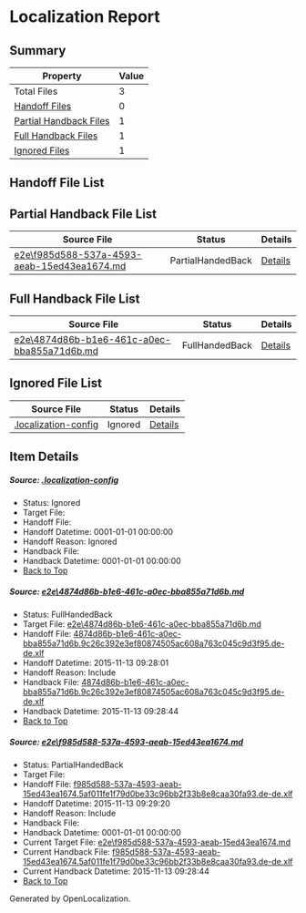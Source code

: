# <a name='report-top'></a> Localization Report

## Summary
 Property | Value 
 -------- | ----- 
 Total Files | 3
[ Handoff Files ](#handoff-list)| 0
[ Partial Handback Files ](#partial-handback-list)| 1
[ Full Handback Files ](#full-handback-list)| 1
[ Ignored Files ](#ignored-list)| 1

## <a name='handoff-list'></a> Handoff File List

## <a name='partial-handback-list'></a> Partial Handback File List
 Source File | Status | Details 
 ----------- | ------ | ------- 
 [e2e\f985d588-537a-4593-aeab-15ed43ea1674.md](https://github.com/OpenLocalizationTest/oltest/blob/f4ec151f339bc984f19817564787c6e454784bfb/e2e/f985d588-537a-4593-aeab-15ed43ea1674.md) | PartialHandedBack | [Details](#d547ef8b0edbd73b50b35cf7b1b98f435618f0fc2)

## <a name='handback-list'></a> Full Handback File List
 Source File | Status | Details 
 ----------- | ------ | ------- 
 [e2e\4874d86b-b1e6-461c-a0ec-bba855a71d6b.md](https://github.com/OpenLocalizationTest/oltest/blob/95b07bcc1f63ce99d5c78c27c9e05f191f39d240/e2e/4874d86b-b1e6-461c-a0ec-bba855a71d6b.md) | FullHandedBack | [Details](#76e2503980817e74f71247d47b4abf1937884cd71)

## <a name='ignored-list'></a> Ignored File List
 Source File | Status | Details 
 ----------- | ------ | ------- 
 [.localization-config](https://github.com/OpenLocalizationTest/oltest/blob/f4ec151f339bc984f19817564787c6e454784bfb/.localization-config) | Ignored | [Details](#048a0e657b81f2e30d1cbef1ba533f0de3ca11c40)

## Item Details
##### <a name='048a0e657b81f2e30d1cbef1ba533f0de3ca11c40'></a> Source: [.localization-config](https://github.com/OpenLocalizationTest/oltest/blob/f4ec151f339bc984f19817564787c6e454784bfb/.localization-config)
* Status: Ignored
* Target File: 
* Handoff File: 
* Handoff Datetime: 0001-01-01 00:00:00
* Handoff Reason: Ignored
* Handback File: 
* Handback Datetime: 0001-01-01 00:00:00
* [Back to Top](#report-top)

##### <a name='76e2503980817e74f71247d47b4abf1937884cd71'></a> Source: [e2e\4874d86b-b1e6-461c-a0ec-bba855a71d6b.md](https://github.com/OpenLocalizationTest/oltest/blob/95b07bcc1f63ce99d5c78c27c9e05f191f39d240/e2e/4874d86b-b1e6-461c-a0ec-bba855a71d6b.md)
* Status: FullHandedBack
* Target File: [e2e\4874d86b-b1e6-461c-a0ec-bba855a71d6b.md](https://github.com/OpenLocalizationTestOrg/oltest.de-de/blob/21e6031000ed40e6860def78032b2513acfc7ad0/e2e/4874d86b-b1e6-461c-a0ec-bba855a71d6b.md)
* Handoff File: [4874d86b-b1e6-461c-a0ec-bba855a71d6b.9c26c392e3ef80874505ac608a763c045c9d3f95.de-de.xlf](https://github.com/OpenLocalizationTestOrg/olhandoff/blob/77ed2c2b2e30ab129888eafa698091dc7dc43a4b/ol-handoff/OpenLocalizationTestOrg/oltest.de-de/yanz/4874d86b-b1e6-461c-a0ec-bba855a71d6b.9c26c392e3ef80874505ac608a763c045c9d3f95.de-de.xlf)
* Handoff Datetime: 2015-11-13 09:28:01
* Handoff Reason: Include
* Handback File: [4874d86b-b1e6-461c-a0ec-bba855a71d6b.9c26c392e3ef80874505ac608a763c045c9d3f95.de-de.xlf](https://github.com/OpenLocalizationTestOrg/olhandback/blob/d3a23e45934afcc3120b85c54769b8745d608e63/ol-handback/OpenLocalizationTestOrg/oltest.de-de/yanz/4874d86b-b1e6-461c-a0ec-bba855a71d6b.9c26c392e3ef80874505ac608a763c045c9d3f95.de-de.xlf)
* Handback Datetime: 2015-11-13 09:28:44
* [Back to Top](#report-top)

##### <a name='d547ef8b0edbd73b50b35cf7b1b98f435618f0fc2'></a> Source: [e2e\f985d588-537a-4593-aeab-15ed43ea1674.md](https://github.com/OpenLocalizationTest/oltest/blob/f4ec151f339bc984f19817564787c6e454784bfb/e2e/f985d588-537a-4593-aeab-15ed43ea1674.md)
* Status: PartialHandedBack
* Target File: 
* Handoff File: [f985d588-537a-4593-aeab-15ed43ea1674.5af011fe1f79d0be33c96bb2f33b8e8caa30fa93.de-de.xlf](https://github.com/OpenLocalizationTestOrg/olhandoff/blob/c38c7ad1a07e925b99671bd7f43de006e42452ff/ol-handoff/OpenLocalizationTestOrg/oltest.de-de/yanz/f985d588-537a-4593-aeab-15ed43ea1674.5af011fe1f79d0be33c96bb2f33b8e8caa30fa93.de-de.xlf)
* Handoff Datetime: 2015-11-13 09:29:20
* Handoff Reason: Include
* Handback File: 
* Handback Datetime: 0001-01-01 00:00:00
* Current Target File: [e2e\f985d588-537a-4593-aeab-15ed43ea1674.md](https://github.com/OpenLocalizationTestOrg/oltest.de-de/blob/21e6031000ed40e6860def78032b2513acfc7ad0/e2e/f985d588-537a-4593-aeab-15ed43ea1674.md)
* Current Handback File: [f985d588-537a-4593-aeab-15ed43ea1674.5af011fe1f79d0be33c96bb2f33b8e8caa30fa93.de-de.xlf](https://github.com/OpenLocalizationTestOrg/olhandback/blob/d3a23e45934afcc3120b85c54769b8745d608e63/ol-handback/OpenLocalizationTestOrg/oltest.de-de/yanz/f985d588-537a-4593-aeab-15ed43ea1674.5af011fe1f79d0be33c96bb2f33b8e8caa30fa93.de-de.xlf)
* Current Handback Datetime: 2015-11-13 09:28:44
* [Back to Top](#report-top)


Generated by OpenLocalization.
